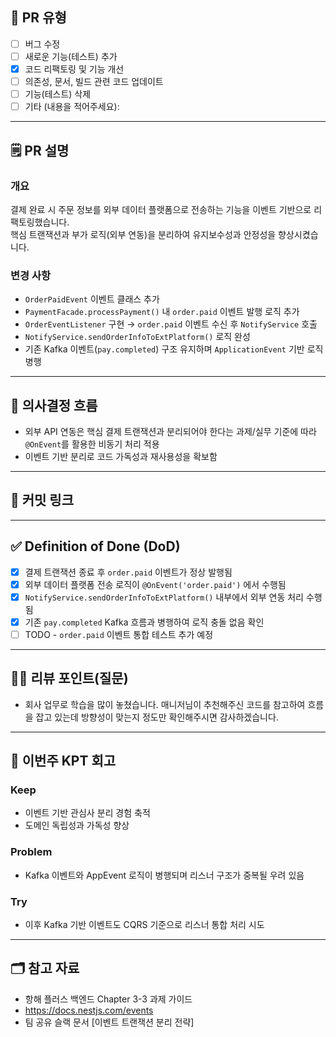 ## 📌 PR 유형

<!-- 어떠한 변경 사항이 있는지 [x]로 체크 -->

- [ ] 버그 수정
- [ ] 새로운 기능(테스트) 추가
- [x] 코드 리팩토링 및 기능 개선
- [ ] 의존성, 문서, 빌드 관련 코드 업데이트
- [ ] 기능(테스트) 삭제
- [ ] 기타 (내용을 적어주세요):

---

## 🗒️ PR 설명

### 개요

결제 완료 시 주문 정보를 외부 데이터 플랫폼으로 전송하는 기능을 이벤트 기반으로 리팩토링했습니다.  
핵심 트랜잭션과 부가 로직(외부 연동)을 분리하여 유지보수성과 안정성을 향상시켰습니다.

### 변경 사항

- `OrderPaidEvent` 이벤트 클래스 추가
- `PaymentFacade.processPayment()` 내 `order.paid` 이벤트 발행 로직 추가
- `OrderEventListener` 구현 → `order.paid` 이벤트 수신 후 `NotifyService` 호출
- `NotifyService.sendOrderInfoToExtPlatform()` 로직 완성
- 기존 Kafka 이벤트(`pay.completed`) 구조 유지하며 `ApplicationEvent` 기반 로직 병행

---

## 🧭 의사결정 흐름

- 외부 API 연동은 핵심 결제 트랜잭션과 분리되어야 한다는 과제/실무 기준에 따라 `@OnEvent`를 활용한 비동기 처리 적용
- 이벤트 기반 분리로 코드 가독성과 재사용성을 확보함

---

## 🔗 커밋 링크

---

## ✅ Definition of Done (DoD)

- [x] 결제 트랜잭션 종료 후 `order.paid` 이벤트가 정상 발행됨
- [x] 외부 데이터 플랫폼 전송 로직이 `@OnEvent('order.paid')` 에서 수행됨
- [x] `NotifyService.sendOrderInfoToExtPlatform()` 내부에서 외부 연동 처리 수행됨
- [x] 기존 `pay.completed` Kafka 흐름과 병행하여 로직 충돌 없음 확인
- [ ] TODO - `order.paid` 이벤트 통합 테스트 추가 예정

---

## 🙋‍♂️ 리뷰 포인트(질문)

- 회사 업무로 학습을 많이 놓쳤습니다. 매니저님이 추천해주신 코드를 참고하여 흐름을 잡고 있는데 방향성이 맞는지 정도만 확인해주시면 감사하겠습니다.

---

## 🤔 이번주 KPT 회고

### Keep

- 이벤트 기반 관심사 분리 경험 축적
- 도메인 독립성과 가독성 향상

### Problem

- Kafka 이벤트와 AppEvent 로직이 병행되며 리스너 구조가 중복될 우려 있음

### Try

- 이후 Kafka 기반 이벤트도 CQRS 기준으로 리스너 통합 처리 시도

---

## 🗂 참고 자료

- 항해 플러스 백엔드 Chapter 3-3 과제 가이드
- https://docs.nestjs.com/events
- 팀 공유 슬랙 문서 [이벤트 트랜잭션 분리 전략]
